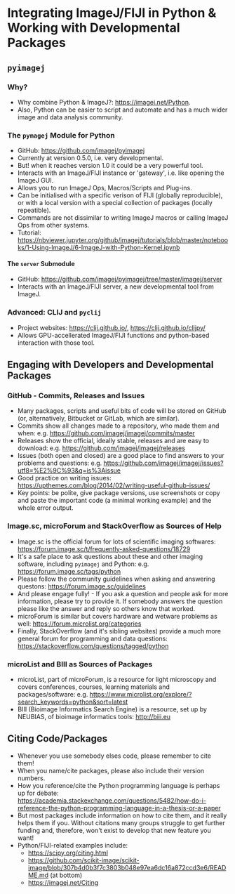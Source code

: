 # Integrating ImageJ/FIJI in Python & Working with Developmental Packages

## `pyimagej`

### Why?

* Why combine Python & ImageJ?: https://imagej.net/Python.
* Also, Python can be easier to script and automate and has a much wider image and data analysis community.

### The `pymagej` Module for Python

* GitHub: https://github.com/imagej/pyimagej
* Currently at version 0.5.0, i.e. very developmental.
* But! when it reaches version 1.0 it could be a very powerful tool.
* Interacts with an ImageJ/FIJI instance or 'gateway', i.e. like opening the ImageJ GUI.
* Allows you to run ImageJ Ops, Macros/Scripts and Plug-ins.
* Can be initialised with a specific verison of FIJI (globally reproducible), or with a local version with a special collection of packages (locally repeatible).
* Commands are not dissimilar to writing ImageJ macros or calling ImageJ Ops from other systems.
* Tutorial: https://nbviewer.jupyter.org/github/imagej/tutorials/blob/master/notebooks/1-Using-ImageJ/6-ImageJ-with-Python-Kernel.ipynb

#### The `server` Submodule

* GitHub: https://github.com/imagej/pyimagej/tree/master/imagej/server
* Interacts with an ImageJ/FIJI server, a new developmental tool from ImageJ.

### Advanced: CLIJ and `pyclij`

* Project websites: https://clij.github.io/, https://clij.github.io/clijpy/
* Allows GPU-accellerated ImageJ/FIJI functions and python-based interaction with those tool.

## Engaging with Developers and Developmental Packages

### GitHub - Commits, Releases and Issues

* Many packages, scripts and useful bits of code will be stored on GitHub (or, alternatively, Bitbucket or GitLab, which are similar).
* Commits show all changes made to a repository, who made them and when: e.g. https://github.com/imagej/imagej/commits/master
* Releases show the official, ideally stable, releases and are easy to download: e.g. https://github.com/imagej/imagej/releases
* Issues (both open and closed) are a good place to find answers to your problems and questions: e.g. https://github.com/imagej/imagej/issues?utf8=%E2%9C%93&q=is%3Aissue
* Good practice on writing issues: https://upthemes.com/blog/2014/02/writing-useful-github-issues/
* Key points: be polite, give package versions, use screenshots or copy and paste the important code (a minimal working example) and the whole error output.

### Image.sc, microForum and StackOverflow as Sources of Help

* Image.sc is the official forum for lots of scientific imaging softwares: https://forum.image.sc/t/frequently-asked-questions/18729
* It's a safe place to ask questions about these and other imaging software, including `pyimagej` and Python: e.g. https://forum.image.sc/tags/python
* Please follow the community guidelines when asking and answering questons: https://forum.image.sc/guidelines
* And please engage fully! - If you ask a question and people ask for more information, please try to provide it. If somebody answers the question please like the answer and reply so others know that worked.
* microForum is similar but covers hardware and wetware problems as well: https://forum.microlist.org/categories
* Finally, StackOverflow (and it's sibling websites) provide a much more general forum for programming and data questions: https://stackoverflow.com/questions/tagged/python

### microList and BIII as Sources of Packages

* microList, part of microForum, is a resource for light microscopy and covers conferences, courses, learning materials and packages/software: e.g. https://www.microlist.org/explore/?search_keywords=python&sort=latest
* BIII (Bioimage Informatics Search Engine) is a resource, set up by NEUBIAS, of bioimage informatics tools: http://biii.eu

## Citing Code/Packages

* Whenever you use somebody elses code, please remember to cite them!
* When you name/cite packages, please also include their version numbers.
* How you reference/cite the Python programming language is perhaps up for debate: https://academia.stackexchange.com/questions/5482/how-do-i-reference-the-python-programming-language-in-a-thesis-or-a-paper
* But most packages include information on how to cite them, and it really helps them if you. Without citations many groups struggle to get further funding and, therefore, won't exist to develop that new feature you want!
* Python/FIJI-related examples include:
  * https://scipy.org/citing.html
  * https://github.com/scikit-image/scikit-image/blob/307b4d0b3f7c3803b048e97ea6dc16a872ccd3e6/README.md (at bottom)
  * https://imagej.net/Citing